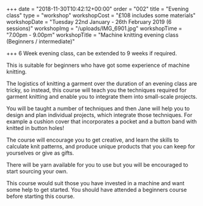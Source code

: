 +++
date = "2018-11-30T10:42:12+00:00"
order = "002"
title = "Evening class"
type = "workshop"
workshopCost = "£108 includes some materials"
workshopDate = "Tuesday 22nd January - 26th February 2019 (6 sessions)"
workshopImg = "/uploads/IMG_6901.jpg"
workshopTime = "7.00pm - 9.00pm"
workshopTitle = "Machine knitting evening class (Beginners / intermediate)"

+++
6 Week evening class, can be extended to 9 weeks if required.

This is suitable for beginners who have got some experience of machine knitting.

The logistics of knitting a garment over the duration of an evening class are tricky, so instead, this course will teach you the techniques required for garment knitting and enable you to integrate them into small-scale projects.

You will be taught a number of techniques and then Jane will help you to design and plan individual projects, which integrate those techniques. For example a cushion cover that incorporates a pocket and a button band with knitted in button holes!

The course will encourage you to get creative, and learn the skills to calculate knit patterns, and produce unique products that you can keep for yourselves or give as gifts.

There will be yarn available for you to use but you will be encouraged to start sourcing your own.

This course would suit those you have invested in a machine and want some help to get started. You should have attended a beginners course before starting this course.